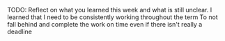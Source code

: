 TODO: Reflect on what you learned this week and what is still unclear.
I learned that I need to be consistently working throughout the term
To not fall behind and complete the work on time even if there isn't really a deadline

